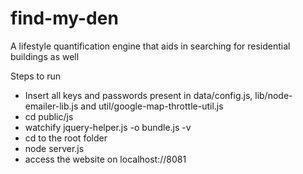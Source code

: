 # find-my-den
A lifestyle quantification engine that aids in searching for residential buildings as well


Steps to run
- Insert all keys and passwords present in data/config.js, lib/node-emailer-lib.js  and util/google-map-throttle-util.js
- cd public/js
- watchify jquery-helper.js -o bundle.js -v
- cd to the root folder
- node server.js
- access the website on localhost://8081
